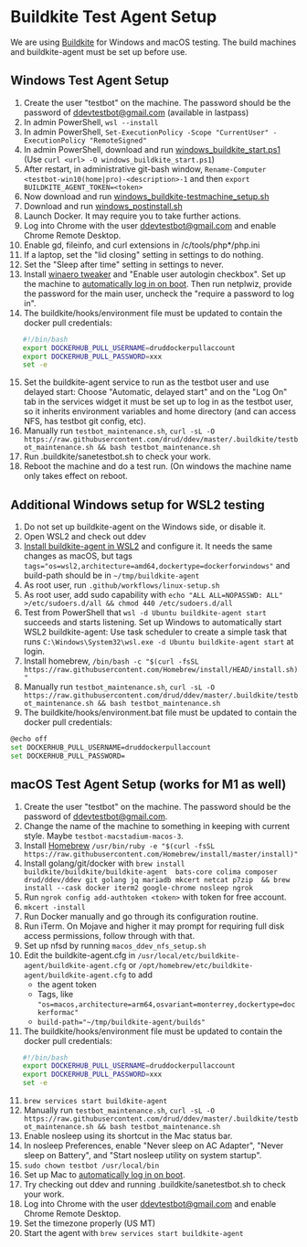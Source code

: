 # Buildkite Test Agent Setup

We are using [Buildkite](https://buildkite.com/drud) for Windows and macOS testing. The build machines and buildkite-agent must be set up before use.

## Windows Test Agent Setup

1. Create the user "testbot" on the machine. The password should be the password of ddevtestbot@gmail.com (available in lastpass)
2. In admin PowerShell, `wsl --install`
3. In admin PowerShell, `Set-ExecutionPolicy -Scope "CurrentUser" -ExecutionPolicy "RemoteSigned"`
4. In admin PowerShell, download and run [windows_buildkite_start.ps1](scripts/windows_buildkite_start.ps1) (Use `curl <url> -O windows_buildkite_start.ps1`)
5. After restart, in administrative git-bash window, `Rename-Computer <testbot-win10(home|pro)-<description>-1` and then `export BUILDKITE_AGENT_TOKEN=<token>`
6. Now download and run [windows_buildkite-testmachine_setup.sh](scripts/windows_buildkite_setup.sh)
7. Download and run [windows_postinstall.sh](scripts/windows_postinstall.sh)
8. Launch Docker. It may require you to take further actions.
9. Log into Chrome with the user ddevtestbot@gmail.com and enable Chrome Remote Desktop.
10. Enable gd, fileinfo, and curl extensions in /c/tools/php*/php.ini
11. If a laptop, set the "lid closing" setting in settings to do nothing.
12. Set the "Sleep after time" setting in settings to never.
13. Install [winaero tweaker](https://winaero.com/request.php?1796) and "Enable user autologin checkbox". Set up the machine to [automatically log in on boot](https://www.cnet.com/how-to/automatically-log-in-to-your-windows-10-pc/).  Then run netplwiz, provide the password for the main user, uncheck the "require a password to log in".
14. The buildkite/hooks/environment file must be updated to contain the docker pull credentials:
```bash
   #!/bin/bash
   export DOCKERHUB_PULL_USERNAME=druddockerpullaccount
   export DOCKERHUB_PULL_PASSWORD=xxx
   set -e
```
15. Set the buildkite-agent service to run as the testbot user and use delayed start: Choose "Automatic, delayed start" and on the "Log On" tab in the services widget it must be set up to log in as the testbot user, so it inherits environment variables and home directory (and can access NFS, has testbot git config, etc).
16. Manually run `testbot_maintenance.sh`, `curl -sL -O https://raw.githubusercontent.com/drud/ddev/master/.buildkite/testbot_maintenance.sh && bash testbot_maintenance.sh`
17. Run .buildkite/sanetestbot.sh to check your work.
18. Reboot the machine and do a test run. (On windows the machine name only takes effect on reboot.

## Additional Windows setup for WSL2 testing

1. Do not set up buildkite-agent on the Windows side, or disable it.
2. Open WSL2 and check out ddev
3. [Install buildkite-agent in WSL2](https://buildkite.com/docs/agent/v3/ubuntu) and configure it. It needs the same changes as macOS, but tags `tags="os=wsl2,architecture=amd64,dockertype=dockerforwindows"` and build-path should be in `~/tmp/buildkite-agent`
4. As root user, run `.github/workflows/linux-setup.sh`
5. As root user, add sudo capability with `echo "ALL ALL=NOPASSWD: ALL" >/etc/sudoers.d/all && chmod 440 /etc/sudoers.d/all`
6. Test from PowerShell that `wsl -d Ubuntu buildkite-agent start` succeeds and starts listening.
Set up Windows to automatically start WSL2 buildkite-agent: Use task scheduler to create a simple task that runs `C:\Windows\System32\wsl.exe -d Ubuntu buildkite-agent start` at login.
7. Install homebrew, `/bin/bash -c "$(curl -fsSL https://raw.githubusercontent.com/Homebrew/install/HEAD/install.sh)"`
8. Manually run `testbot_maintenance.sh`, `curl -sL -O https://raw.githubusercontent.com/drud/ddev/master/.buildkite/testbot_maintenance.sh && bash testbot_maintenance.sh`
9. The buildkite/hooks/environment.bat file must be updated to contain the docker pull credentials:
```bash
@echo off
set DOCKERHUB_PULL_USERNAME=druddockerpullaccount
set DOCKERHUB_PULL_PASSWORD=
```

## macOS Test Agent Setup (works for M1 as well)

1. Create the user "testbot" on the machine. The password should be the password of ddevtestbot@gmail.com.
2. Change the name of the machine to something in keeping with current style. Maybe `testbot-macstadium-macos-3`.
3. Install [Homebrew](https://brew.sh/) `/usr/bin/ruby -e "$(curl -fsSL https://raw.githubusercontent.com/Homebrew/install/master/install)"`
4. Install golang/git/docker with `brew install buildkite/buildkite/buildkite-agent  bats-core colima composer drud/ddev/ddev git golang jq mariadb mkcert netcat p7zip  && brew install --cask docker iterm2 google-chrome nosleep ngrok`
5. Run `ngrok config add-authtoken <token>` with token for free account.
6. `mkcert -install`
7. Run Docker manually and go through its configuration routine.
8. Run iTerm. On Mojave and higher it may prompt for requiring full disk access permissions, follow through with that.
9. Set up nfsd by running `macos_ddev_nfs_setup.sh`
10. Edit the buildkite-agent.cfg in `/usr/local/etc/buildkite-agent/buildkite-agent.cfg` or `/opt/homebrew/etc/buildkite-agent/buildkite-agent.cfg` to add
    * the agent token
    * Tags, like `"os=macos,architecture=arm64,osvariant=monterrey,dockertype=dockerformac"`
    * `build-path="~/tmp/buildkite-agent/builds"`
11. The buildkite/hooks/environment file must be updated to contain the docker pull credentials:
```bash
   #!/bin/bash
   export DOCKERHUB_PULL_USERNAME=druddockerpullaccount
   export DOCKERHUB_PULL_PASSWORD=xxx
   set -e
```
11. `brew services start buildkite-agent`
12. Manually run `testbot_maintenance.sh`, `curl -sL -O https://raw.githubusercontent.com/drud/ddev/master/.buildkite/testbot_maintenance.sh && bash testbot_maintenance.sh`
13. Enable nosleep using its shortcut in the Mac status bar.
14. In nosleep Preferences, enable "Never sleep on AC Adapter", "Never sleep on Battery", and "Start nosleep utility on system startup".
15. `sudo chown testbot /usr/local/bin`
16. Set up Mac to [automatically log in on boot](https://support.apple.com/en-us/HT201476).
17. Try checking out ddev and running .buildkite/sanetestbot.sh to check your work.
18. Log into Chrome with the user ddevtestbot@gmail.com and enable Chrome Remote Desktop.
19. Set the timezone properly (US MT)
20. Start the agent with `brew services start buildkite-agent`
